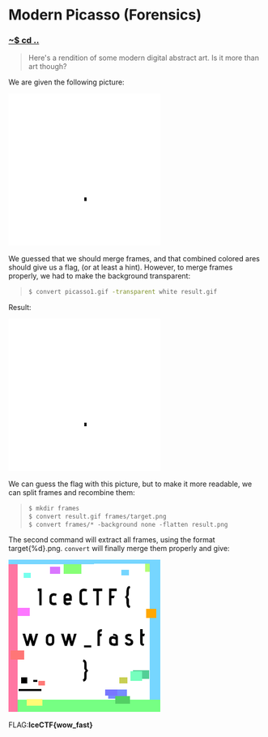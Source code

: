 # Modern Picasso (Forensics)

### [~$ cd ..](../)

> Here's a rendition of some modern digital abstract art. Is it more than art though?


We are given the following picture:

![picasso.gif](picasso.gif)

We guessed that we should merge frames, and that combined colored ares should give us a flag, (or at least a hint). However,
to merge frames properly, we had to make the background transparent:

> ```sh
>$ convert picasso1.gif -transparent white result.gif
> ```

Result:

![result.gif](result.gif)

We can guess the flag with this picture, but to make it more readable, we can split frames and recombine them:

> ```
> $ mkdir frames
> $ convert result.gif frames/target.png
> $ convert frames/* -background none -flatten result.png
> ```

The second command will extract all frames, using the format target{%d}.png. `convert` will finally merge them properly and give:

![result.png](result.png)

FLAG:**IceCTF{wow_fast}**


